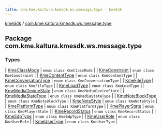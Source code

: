 ```yaml
---
title: com.kme.kaltura.kmesdk.ws.message.type - kmeSdk
---
```


[kmeSdk](../index.html) / [com.kme.kaltura.kmesdk.ws.message.type](./index.html)

## Package com.kme.kaltura.kmesdk.ws.message.type

### Types

| [KmeClassMode](-kme-class-mode/index.html) | `enum class KmeClassMode` |
| [KmeConstraint](-kme-constraint/index.html) | `enum class KmeConstraint` |
| [KmeContentType](-kme-content-type/index.html) | `enum class KmeContentType` |
| [KmeConversationType](-kme-conversation-type/index.html) | `enum class KmeConversationType` |
| [KmeFileType](-kme-file-type/index.html) | `enum class KmeFileType` |
| [KmeLoadType](-kme-load-type/index.html) | `enum class KmeLoadType` |
| [KmeMediaDeviceState](-kme-media-device-state/index.html) | `enum class KmeMediaDeviceState` |
| [KmeMediaStateType](-kme-media-state-type/index.html) | `enum class KmeMediaStateType` |
| [KmeNoteBlockType](-kme-note-block-type/index.html) | `enum class KmeNoteBlockType` |
| [KmeNoteStyle](-kme-note-style/index.html) | `enum class KmeNoteStyle` |
| [KmePlatformType](-kme-platform-type/index.html) | `enum class KmePlatformType` |
| [KmePlayerState](-kme-player-state/index.html) | `enum class KmePlayerState` |
| [KmeRecordStatus](-kme-record-status/index.html) | `enum class KmeRecordStatus` |
| [KmeSdpType](-kme-sdp-type/index.html) | `enum class KmeSdpType` |
| [KmeUserRole](-kme-user-role/index.html) | `enum class KmeUserRole` |
| [KmeUserType](-kme-user-type/index.html) | `enum class KmeUserType` |

